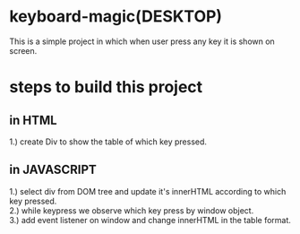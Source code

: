 # keyboard-magic(DESKTOP)
This is a simple project in which when user press any key it is shown on screen.

# steps to build this project
## in HTML
1.) create Div to show the table of which key pressed.

## in JAVASCRIPT
1.) select div from DOM tree and update it's innerHTML according to which key pressed.<br/>
2.) while keypress we observe which key press by window object.<br/>
3.) add event listener on window and change innerHTML in the table format.<br/>
